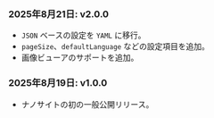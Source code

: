 ### 2025年8月21日: v2.0.0
- `JSON` ベースの設定を `YAML` に移行。
- `pageSize`、`defaultLanguage` などの設定項目を追加。
- 画像ビューアのサポートを追加。

### 2025年8月19日: v1.0.0
- ナノサイトの初の一般公開リリース。
